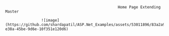                                                       Home Page Extending Master

                    ![image](https://github.com/shardapatil/ASP.Net_Examples/assets/53011896/83a2a904-e38a-45be-9d6e-10f351e120d6)
